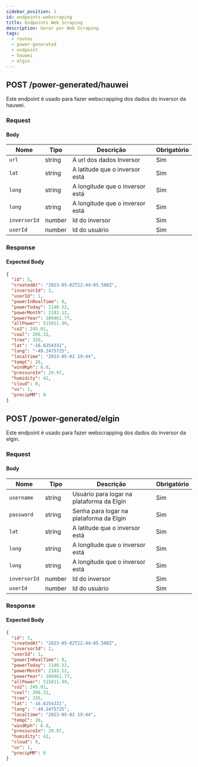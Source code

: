 ```yaml
---
sidebar_position: 1
id: endpoints-webscraping
title: Endpoints Web Scraping
description: Gerar por Web Scraping.
tags:
  - routes
  - power-generated
  - endpoint
  - hauwei
  - elgin
---
```


## POST /power-generated/hauwei

Este endpoint é usado para fazer webscrapping dos dados do inversor da hauwei.

### Request

#### Body

| Nome         | Tipo   | Descrição                       | Obrigatório |
| ------------ | ------ | ------------------------------- | ----------- |
| `url`        | string | A url dos dados Inversor        | Sim         |
| `lat`        | string | A latitude que o inversor está  | Sim         |
| `long`       | string | A longitude que o inversor está | Sim         |
| `long`       | string | A longitude que o inversor está | Sim         |
| `inversorId` | number | Id do inversor                  | Sim         |
| `userId`     | number | Id do usuário                   | Sim         |

### Response

#### Expected Body

```json
{
  "id": 5,
  "createdAt": "2023-05-02T22:44:05.580Z",
  "inversorId": 2,
  "userId": 1,
  "powerInRealTime": 0,
  "powerToday": 1140.32,
  "powerMonth": 2183.12,
  "powerYear": 109461.77,
  "allPower": 515811.99,
  "co2": 245.01,
  "coal": 206.32,
  "tree": 335,
  "lat": "-16.6254331",
  "long": "-49.2475725",
  "localtime": "2023-05-02 19:44",
  "tempC": 26,
  "windKph": 6.8,
  "pressureIn": 29.97,
  "humidity": 42,
  "cloud": 0,
  "uv": 1,
  "precipMM": 0
}
```

## POST /power-generated/elgin

Este endpoint é usado para fazer webscrapping dos dados do inversor da elgin.

### Request

#### Body

| Nome         | Tipo   | Descrição                                 | Obrigatório |
| ------------ | ------ | ----------------------------------------- | ----------- |
| `username`   | string | Usuário para logar na plataforma da Elgin | Sim         |
| `password`   | string | Senha para logar na plataforma da Elgin   | Sim         |
| `lat`        | string | A latitude que o inversor está            | Sim         |
| `long`       | string | A longitude que o inversor está           | Sim         |
| `long`       | string | A longitude que o inversor está           | Sim         |
| `inversorId` | number | Id do inversor                            | Sim         |
| `userId`     | number | Id do usuário                             | Sim         |

### Response

#### Expected Body

```json
{
  "id": 5,
  "createdAt": "2023-05-02T22:44:05.580Z",
  "inversorId": 2,
  "userId": 1,
  "powerInRealTime": 0,
  "powerToday": 1140.32,
  "powerMonth": 2183.12,
  "powerYear": 109461.77,
  "allPower": 515811.99,
  "co2": 245.01,
  "coal": 206.32,
  "tree": 335,
  "lat": "-16.6254331",
  "long": "-49.2475725",
  "localtime": "2023-05-02 19:44",
  "tempC": 26,
  "windKph": 6.8,
  "pressureIn": 29.97,
  "humidity": 42,
  "cloud": 0,
  "uv": 1,
  "precipMM": 0
}
```
